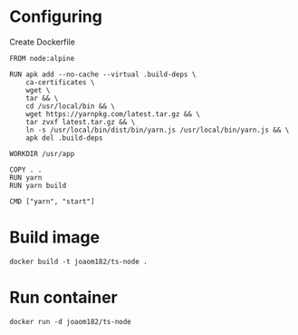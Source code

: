 # Configuring

Create Dockerfile

```
FROM node:alpine

RUN apk add --no-cache --virtual .build-deps \
    ca-certificates \
    wget \
    tar && \
    cd /usr/local/bin && \
    wget https://yarnpkg.com/latest.tar.gz && \
    tar zvxf latest.tar.gz && \
    ln -s /usr/local/bin/dist/bin/yarn.js /usr/local/bin/yarn.js && \
    apk del .build-deps

WORKDIR /usr/app

COPY . .
RUN yarn
RUN yarn build

CMD ["yarn", "start"]
```

# Build image

```
docker build -t joaom182/ts-node .
```

# Run container
```
docker run -d joaom182/ts-node
```

